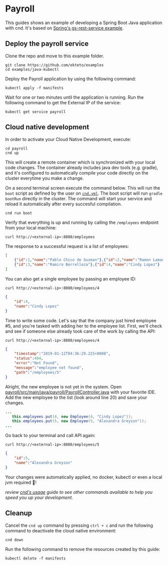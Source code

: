 # Payroll

This guides shows an example of developing a Spring Boot Java application with cnd. It's based on [Spring's gs-rest-service example](https://github.com/spring-guides/gs-rest-service).

## Deploy the payroll service

Clone the repo and move to this example folder.

```console
git clone https://github.com/okteto/examples
cd examples/java-kubectl
```

Deploy the Payroll application by using the following command:
```console
kubectl apply -f manifests
```

Wait for one or two minutes until the application is running. Run the following command to get the External IP of the service:
```console
kubectl get service payroll
```

## Cloud native development

In order to activate your Cloud Native Development, execute:

```console
cd payroll
cnd up
```

This will create a remote container which is synchronized with your local code changes. The container already includes java dev tools (e.g. gradle), and it's configured to  automatically compile your code directly on the cluster everytime you make a change.

On a second terminal screen execute the command below. This will run the `boot` script as defined by the user on [`cnd.yml`](cnd.yml). The boot script will run `gradle bootRun` directly in the cluster. The command will start your service and reload it automatically after every succesful compilation.
```console
cnd run boot
```

Verify that everything is up and running by calling the `/employees` endpoint from your local machine:
```console
curl http://<external-ip>:8080/employees
```

The response to a successful request is a list of employees:
```json
[
    {"id":1,"name":"Pablo Chico de Guzman"},{"id":2,"name":"Ramon Lamana"},
    {"id":3,"name":"Ramiro Berrelleza"},{"id":4,"name":"Cindy Lopez"}
]
```

You can also get a single employee by passing an employee ID:
```console
curl http://<external-ip>:8080/employees/4
```
```json
{
    "id":4,
    "name":"Cindy Lopez"
}
```

 Time to write some code. Let's say that the company just hired employee #5, and you're tasked with adding her to the employee list. First, we'll check and see if someone else already took care of the work by calling the API:

 ```console
curl http://<external-ip>:8080/employees/4
```
```json
{
    "timestamp":"2019-01-12T04:36:29.225+0000",
    "status":404,
    "error":"Not Found",
    "message":"employee not found",
    "path":"/employees/5"
}
```
 
 Alright, the new employee is not yet in the system. Open [payroll/src/main/java/payroll/PayrollController.java](payroll/src/main/java/payroll/PayrollController.java) with your favorite IDE. Add the new employee to the list (look around line 20) and save your changes.
 ```java
 ...
    this.employees.put(4, new Employee(4, "Cindy Lopez"));
    this.employees.put(5, new Employee(5, "Alexandra Greyson"));
...
 ```

 Go back to your terminal and call API again:
```console
curl http://<external-ip>:8080/employees/5
```
```json
{
    "id":5,
    "name":"Alexandra Greyson"
}
```

Your changes were automatically applied, no docker, kubectl or even a local jvm required 💪! 

*review [cnd's usage](https://github.com/okteto/cnd/docs/cli-reference.md) guide to see other commands available to help you speed you up your development.*

## Cleanup

Cancel the `cnd up` command by pressing `ctrl + c` and run the following command to deactivate the cloud native environment:

```console
cnd down
``` 

Run the following command to remove the resources created by this guide: 

```console
kubectl delete -f manifests
```